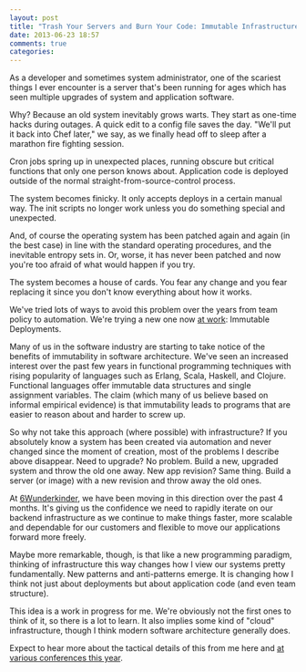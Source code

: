 ```yaml
---
layout: post
title: "Trash Your Servers and Burn Your Code: Immutable Infrastructure and Disposable Components"
date: 2013-06-23 18:57
comments: true
categories:
---
```

As a developer and sometimes system administrator, one of the scariest things I ever encounter is a server that's been running for ages which has seen multiple upgrades of system and application software.

Why? Because an old system inevitably grows warts. They start as one-time hacks during outages. A quick edit to a config file saves the day. "We'll put it back into Chef later," we say, as we finally head off to sleep after a marathon fire fighting session.

Cron jobs spring up in unexpected places, running obscure but critical functions that only one person knows about. Application code is deployed outside of the normal straight-from-source-control process.

The system becomes finicky. It only accepts deploys in a certain manual way. The init scripts no longer work unless you do something special and unexpected.

And, of course the operating system has been patched again and again (in the best case) in line with the standard operating procedures, and the inevitable entropy sets in.  Or, worse, it has never been patched and now you're too afraid of what would happen if you try.

The system becomes a house of cards. You fear any change and you fear replacing it since you don't know everything about how it works.

We've tried lots of ways to avoid this problem over the years from team policy to automation.  We're trying a new one now <a href="http://wunderlist.com">at work</a>: Immutable Deployments.

Many of us in the software industry are starting to take notice of the benefits of immutability in software architecture.  We've seen an increased interest over the past few years in functional programming techniques with rising popularity of languages such as Erlang, Scala, Haskell, and Clojure.  Functional languages offer immutable data structures and single assignment variables. The claim (which many of us believe based on informal empirical evidence) is that immutability leads to programs that are easier to reason about and harder to screw up.

So why not take this approach (where possible) with infrastructure? If you absolutely know a system has been created via automation and never changed since the moment of creation, most of the problems I describe above disappear. Need to upgrade? No problem. Build a new, upgraded system and throw the old one away.  New app revision? Same thing. Build a server (or image) with a new revision and throw away the old ones.

At <a href="http://6wunderkinder.com">6Wunderkinder</a>, we have been moving in this direction over the past 4 months.  It's giving us the confidence we need to rapidly iterate on our backend infrastructure as we continue to make things faster, more scalable and dependable for our customers and flexible to move our applications forward more freely.

Maybe more remarkable, though, is that like a new programming paradigm, thinking of infrastructure this way changes how I view our systems pretty fundamentally. New patterns and anti-patterns emerge. It is changing how I think not just about deployments but about application code (and even team structure).

This idea is a work in progress for me. We're obviously not the first ones to think of it, so there is a lot to learn.  It also implies some kind of "cloud" infrastructure, though I think modern software architecture generally does.

Expect to hear more about the tactical details of this from me here and <a href="http://railsisrael2013.events.co.il/presentations/852-disposable-components">at various conferences this year</a>.

